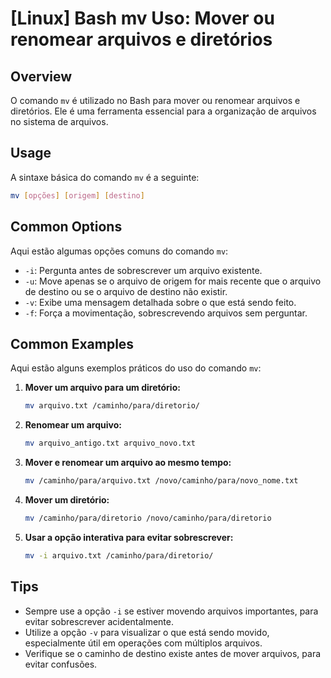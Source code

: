 # [Linux] Bash mv Uso: Mover ou renomear arquivos e diretórios

## Overview
O comando `mv` é utilizado no Bash para mover ou renomear arquivos e diretórios. Ele é uma ferramenta essencial para a organização de arquivos no sistema de arquivos.

## Usage
A sintaxe básica do comando `mv` é a seguinte:

```bash
mv [opções] [origem] [destino]
```

## Common Options
Aqui estão algumas opções comuns do comando `mv`:

- `-i`: Pergunta antes de sobrescrever um arquivo existente.
- `-u`: Move apenas se o arquivo de origem for mais recente que o arquivo de destino ou se o arquivo de destino não existir.
- `-v`: Exibe uma mensagem detalhada sobre o que está sendo feito.
- `-f`: Força a movimentação, sobrescrevendo arquivos sem perguntar.

## Common Examples
Aqui estão alguns exemplos práticos do uso do comando `mv`:

1. **Mover um arquivo para um diretório:**
   ```bash
   mv arquivo.txt /caminho/para/diretorio/
   ```

2. **Renomear um arquivo:**
   ```bash
   mv arquivo_antigo.txt arquivo_novo.txt
   ```

3. **Mover e renomear um arquivo ao mesmo tempo:**
   ```bash
   mv /caminho/para/arquivo.txt /novo/caminho/para/novo_nome.txt
   ```

4. **Mover um diretório:**
   ```bash
   mv /caminho/para/diretorio /novo/caminho/para/diretorio
   ```

5. **Usar a opção interativa para evitar sobrescrever:**
   ```bash
   mv -i arquivo.txt /caminho/para/diretorio/
   ```

## Tips
- Sempre use a opção `-i` se estiver movendo arquivos importantes, para evitar sobrescrever acidentalmente.
- Utilize a opção `-v` para visualizar o que está sendo movido, especialmente útil em operações com múltiplos arquivos.
- Verifique se o caminho de destino existe antes de mover arquivos, para evitar confusões.